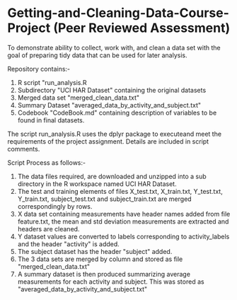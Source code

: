 # Getting-and-Cleaning-Data-Course-Project (Peer Reviewed Assessment)
To demonstrate ability to collect, work with, and clean a data set with the goal of preparing tidy data that can be used for later analysis.

Repository contains:- 
  1. R script "run_analysis.R
  2. Subdirectory "UCI HAR Dataset" containing the original datasets
  3. Merged data set "merged_clean_data.txt"
  4. Summary Dataset "averaged_data_by_activity_and_subject.txt"
  5. Codebook "CodeBook.md" containing description of variables to be found in final datasets.

The script run_analysis.R uses the dplyr package to executeand meet the requirements of the project assignment.
Details are included in script comments.

Script Process as follows:-
  1. The data files required, are downloaded and unzipped into a sub directory in the R workspace named UCI HAR Dataset.
  2. The test and training elements of files X_test.txt, X_train.txt, Y_test.txt, Y_train.txt, subject_test.txt and subject_train.txt are merged correspondingly by rows.
  3. X data set containing measurements have header names added from file feature.txt, the mean and std deviation measurements are extracted and headers are cleaned.
  4. Y dataset values are converted to labels corresponding to activity_labels and the header "activity" is added.
  5. The subject dataset has the header "subject" added.
  6. The 3 data sets are merged by column and stored as file "merged_clean_data.txt"
  7. A summary dataset is then produced summarizing average measurements for each activity and subject. This was stored as "averaged_data_by_activity_and_subject.txt"
  
